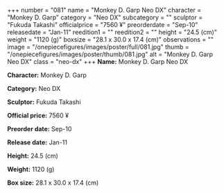 +++
number = "081"
name = "Monkey D. Garp Neo DX"
character = "Monkey D. Garp"
category = "Neo DX"
subcategory = ""
sculptor = "Fukuda Takashi"
officialprice = "7560 ¥"
preorderdate = "Sep-10"
releasedate = "Jan-11"
reedition1 = ""
reedition2 = ""
height = "24.5 (cm)"
weight = "1120 (g)"
boxsize = "28.1 x 30.0 x 17.4 (cm)"
observations = ""
image = "/onepiecefigures/images/poster/full/081.jpg"
thumb = "/onepiecefigures/images/poster/thumb/081.jpg"
alt = "Monkey D. Garp Neo DX"
class = "neo-dx"
+++
**Name:** Monkey D. Garp Neo DX

**Character:** Monkey D. Garp

**Category:** Neo DX 

**Sculptor:** Fukuda Takashi

**Official price:** 7560 ¥

**Preorder date:** Sep-10

**Release date:** Jan-11

**Height:** 24.5 (cm)

**Weight:** 1120 (g)

**Box size:** 28.1 x 30.0 x 17.4 (cm)
